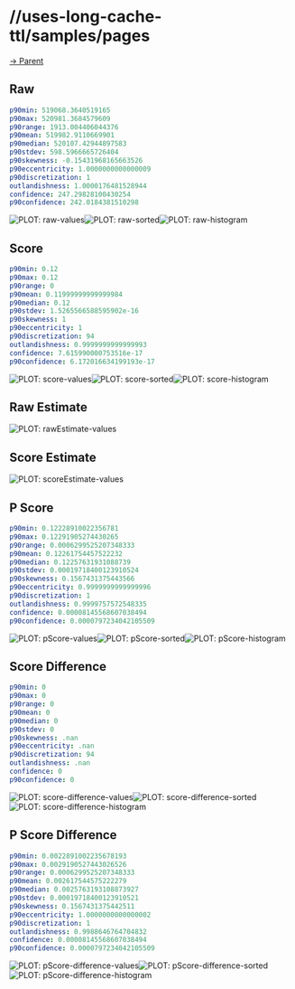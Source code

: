 
# //uses-long-cache-ttl/samples/pages

[→ Parent](../..)


## Raw


```yaml
p90min: 519068.3640519165
p90max: 520981.3684579609
p90range: 1913.004406044376
p90mean: 519982.9110669901
p90median: 520107.42944897583
p90stdev: 598.5966665726404
p90skewness: -0.15431968165663526
p90eccentricity: 1.0000000000000009
p90discretization: 1
outlandishness: 1.0000176481528944
confidence: 247.29828100430254
p90confidence: 242.0184381510298

```

![PLOT: raw-values](./raw/values.svg)![PLOT: raw-sorted](./raw/sorted.svg)![PLOT: raw-histogram](./raw/histogram.svg)
## Score


```yaml
p90min: 0.12
p90max: 0.12
p90range: 0
p90mean: 0.11999999999999984
p90median: 0.12
p90stdev: 1.5265566588595902e-16
p90skewness: 1
p90eccentricity: 1
p90discretization: 94
outlandishness: 0.9999999999999993
confidence: 7.615990000753516e-17
p90confidence: 6.172016634199193e-17

```

![PLOT: score-values](./score/values.svg)![PLOT: score-sorted](./score/sorted.svg)![PLOT: score-histogram](./score/histogram.svg)
## Raw Estimate

![PLOT: rawEstimate-values](./rawEstimate/values.svg)
## Score Estimate

![PLOT: scoreEstimate-values](./scoreEstimate/values.svg)
## P Score


```yaml
p90min: 0.12228910022356781
p90max: 0.12291905274430265
p90range: 0.0006299525207348333
p90mean: 0.12261754457522232
p90median: 0.12257631931088739
p90stdev: 0.00019718400123910524
p90skewness: 0.1567431375443566
p90eccentricity: 0.9999999999999996
p90discretization: 1
outlandishness: 0.9999757572548335
confidence: 0.00008145568607038494
p90confidence: 0.0000797234042105509

```

![PLOT: pScore-values](./pScore/values.svg)![PLOT: pScore-sorted](./pScore/sorted.svg)![PLOT: pScore-histogram](./pScore/histogram.svg)
## Score Difference


```yaml
p90min: 0
p90max: 0
p90range: 0
p90mean: 0
p90median: 0
p90stdev: 0
p90skewness: .nan
p90eccentricity: .nan
p90discretization: 94
outlandishness: .nan
confidence: 0
p90confidence: 0

```

![PLOT: score-difference-values](./score-difference/values.svg)![PLOT: score-difference-sorted](./score-difference/sorted.svg)![PLOT: score-difference-histogram](./score-difference/histogram.svg)
## P Score Difference


```yaml
p90min: 0.0022891002235678193
p90max: 0.0029190527443026526
p90range: 0.0006299525207348333
p90mean: 0.002617544575222279
p90median: 0.0025763193108873927
p90stdev: 0.00019718400123910521
p90skewness: 0.1567431375442511
p90eccentricity: 1.0000000000000002
p90discretization: 1
outlandishness: 0.9988646764704832
confidence: 0.00008145568607038494
p90confidence: 0.0000797234042105509

```

![PLOT: pScore-difference-values](./pScore-difference/values.svg)![PLOT: pScore-difference-sorted](./pScore-difference/sorted.svg)![PLOT: pScore-difference-histogram](./pScore-difference/histogram.svg)